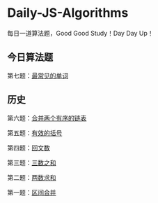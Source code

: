 # Daily-JS-Algorithms
每日一道算法题，Good Good Study！Day Day Up！

## 今日算法题

第七题：[最常见的单词](https://github.com/DeronEndless/Daily-JS-Algorithms/issues/7)

## 历史

第六题：[合并两个有序的链表](https://github.com/DeronEndless/Daily-JS-Algorithms/issues/6)

第五题：[有效的括号](https://github.com/DeronEndless/Daily-JS-Algorithms/issues/5)

第四题：[回文数](https://github.com/DeronEndless/Daily-JS-Algorithms/issues/4)

第三题：[三数之和](https://github.com/DeronEndless/Daily-JS-Algorithms/issues/3)

第二题：[两数求和](https://github.com/DeronEndless/Daily-JS-Algorithms/issues/2)

第一题：[区间合并](https://github.com/DeronEndless/Daily-JS-Algorithms/issues/1)